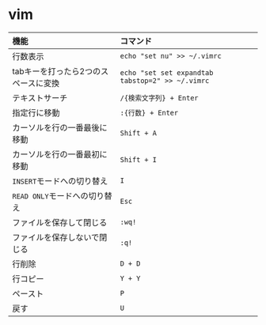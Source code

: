 # vim

| 機能 | コマンド |
|:-|:-|
| 行数表示 | `echo "set nu" >> ~/.vimrc` |
| tabキーを打ったら2つのスペースに変換 | `echo "set set expandtab tabstop=2" >> ~/.vimrc` |
| テキストサーチ | `/{検索文字列} + Enter` |
| 指定行に移動 | `:{行数} + Enter` |
| カーソルを行の一番最後に移動 | `Shift + A` |
| カーソルを行の一番最初に移動 | `Shift + I` |
| `INSERT`モードへの切り替え | `I` |
| `READ ONLY`モードへの切り替え | `Esc` |
| ファイルを保存して閉じる | `:wq!` |
| ファイルを保存しないで閉じる | `:q!` |
| 行削除 | `D + D` |
| 行コピー | `Y + Y` |
| ペースト | `P` |
| 戻す | `U` |
